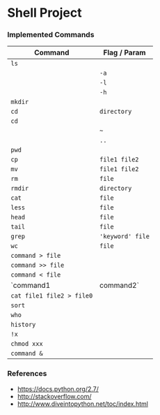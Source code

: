 Shell Project
=============



###  Implemented Commands

| Command	     | Flag / Param      |
|----------------|------------|
| `ls	`        |            |
|                |    `-a`	  |
|                |    `-l`	  |
|                |    `-h`	  |
| `mkdir`	     |             |
| `cd`           |  `directory` |
| `cd`	         |             |
|                |   `~	`      |
| 	             |   `..`      | 
| `pwd`	         |             |
| `cp `            | `file1 file2`    |
| `mv`             | `file1 file2`    |
| `rm`             | `file`           |
| `rmdir`             | `directory`  |
| `cat`             | `file` |
| `less`             | `file` |
| `head`             | `file` |
| `tail`             | `file` |
| `grep`             | `'keyword' file` |
| `wc`             | `file` |
| `command > file`           |
| `command >> file`          |
| `command < file`           |
| `command1 | command2`      |
| `cat file1 file2 > file0`  |
| `sort`                     |
| `who`                      |
| `history`           |
| `!x`                |
| `chmod xxx`         |
| `command &` |

### References
- https://docs.python.org/2.7/
- http://stackoverflow.com/
- http://www.diveintopython.net/toc/index.html

